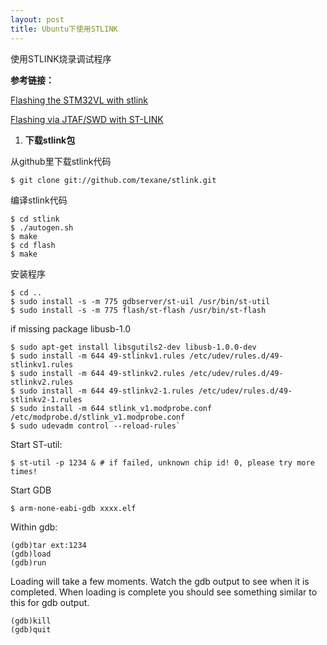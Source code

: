 ```yaml
---
layout: post
title: Ubuntu下使用STLINK
---
```


使用STLINK烧录调试程序

**参考链接：**

[Flashing the STM32VL with stlink](http://gpio.kaltpost.de/?page_id=148)

[Flashing via JTAF/SWD with ST-LINK](https://pixhawk.org/dev/nuttx/building_and_flashing_console)

1. **下载stlink包**

从github里下载stlink代码

`$ git clone git://github.com/texane/stlink.git`

编译stlink代码

```
$ cd stlink
$ ./autogen.sh
$ make
$ cd flash
$ make
```

安装程序

```
$ cd ..
$ sudo install -s -m 775 gdbserver/st-uil /usr/bin/st-util
$ sudo install -s -m 775 flash/st-flash /usr/bin/st-flash
```
if missing package libusb-1.0

```
$ sudo apt-get install libsgutils2-dev libusb-1.0.0-dev
$ sudo install -m 644 49-stlinkv1.rules /etc/udev/rules.d/49-stlinkv1.rules
$ sudo install -m 644 49-stlinkv2.rules /etc/udev/rules.d/49-stlinkv2.rules
$ sudo install -m 644 49-stlinkv2-1.rules /etc/udev/rules.d/49-stlinkv2-1.rules 
$ sudo install -m 644 stlink_v1.modprobe.conf /etc/modprobe.d/stlink_v1.modprobe.conf
$ sudo udevadm control --reload-rules`
```

Start ST-util:

`$ st-util -p 1234 & # if failed, unknown chip id! 0, please try more times!`

Start GDB

`$ arm-none-eabi-gdb xxxx.elf`

Within gdb:

```
(gdb)tar ext:1234
(gdb)load
(gdb)run
```
Loading will take a few moments. Watch the gdb output to see when it is completed. When loading is complete you should see something similar to this for gdb output.

```
(gdb)kill
(gdb)quit
```

